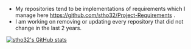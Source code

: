 - My repositories tend to be implementations of requirements which I manage here https://github.com/stho32/Project-Requirements .
- I am working on removing or updating every repository that did not change in the last 2 years.

[![stho32's GitHub stats](https://github-readme-stats.vercel.app/api?username=stho32&count_private=true&show_icons=true)](https://github.com/anuraghazra/github-readme-stats)

